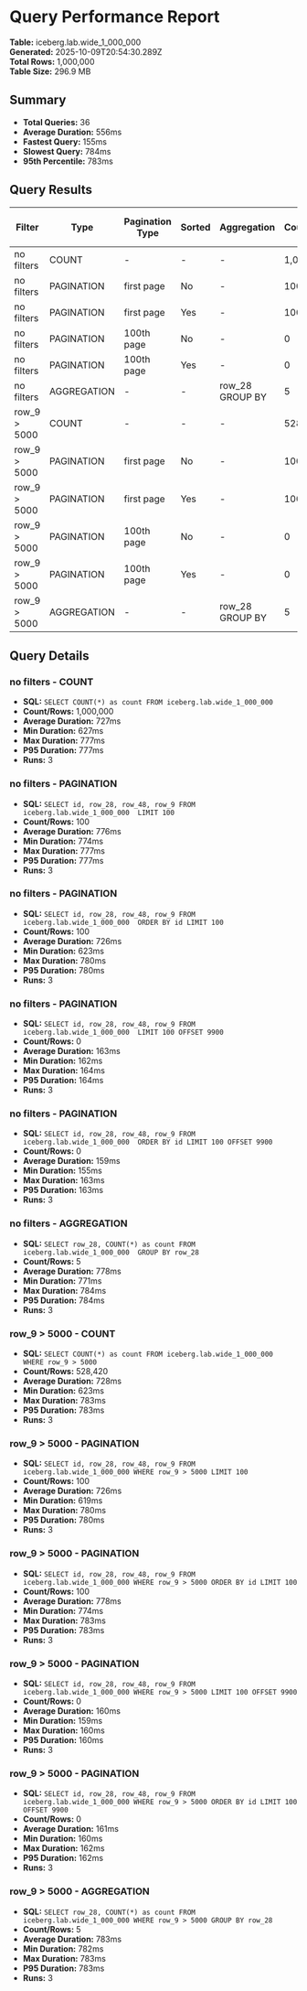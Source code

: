 # Query Performance Report

**Table:** iceberg.lab.wide_1_000_000  
**Generated:** 2025-10-09T20:54:30.289Z  
**Total Rows:** 1,000,000  
**Table Size:** 296.9 MB

## Summary

- **Total Queries:** 36
- **Average Duration:** 556ms
- **Fastest Query:** 155ms
- **Slowest Query:** 784ms
- **95th Percentile:** 783ms

## Query Results

| Filter | Type | Pagination Type | Sorted | Aggregation | Count/Rows | Avg Duration (ms) | Min Duration (ms) | Max Duration (ms) | P95 Duration (ms) | Runs |
|--------|------|-----------------|--------|-------------|------------|-------------------|-------------------|-------------------|-------------------|------|
| no filters | COUNT | - | - | - | 1,000,000 | 727 | 627 | 777 | 777 | 3 |
| no filters | PAGINATION | first page | No | - | 100 | 776 | 774 | 777 | 777 | 3 |
| no filters | PAGINATION | first page | Yes | - | 100 | 726 | 623 | 780 | 780 | 3 |
| no filters | PAGINATION | 100th page | No | - | 0 | 163 | 162 | 164 | 164 | 3 |
| no filters | PAGINATION | 100th page | Yes | - | 0 | 159 | 155 | 163 | 163 | 3 |
| no filters | AGGREGATION | - | - | row_28 GROUP BY | 5 | 778 | 771 | 784 | 784 | 3 |
| row_9 > 5000 | COUNT | - | - | - | 528,420 | 728 | 623 | 783 | 783 | 3 |
| row_9 > 5000 | PAGINATION | first page | No | - | 100 | 726 | 619 | 780 | 780 | 3 |
| row_9 > 5000 | PAGINATION | first page | Yes | - | 100 | 778 | 774 | 783 | 783 | 3 |
| row_9 > 5000 | PAGINATION | 100th page | No | - | 0 | 160 | 159 | 160 | 160 | 3 |
| row_9 > 5000 | PAGINATION | 100th page | Yes | - | 0 | 161 | 160 | 162 | 162 | 3 |
| row_9 > 5000 | AGGREGATION | - | - | row_28 GROUP BY | 5 | 783 | 782 | 783 | 783 | 3 |

## Query Details

### no filters - COUNT
- **SQL:** `SELECT COUNT(*) as count FROM iceberg.lab.wide_1_000_000 `
- **Count/Rows:** 1,000,000
- **Average Duration:** 727ms
- **Min Duration:** 627ms
- **Max Duration:** 777ms
- **P95 Duration:** 777ms
- **Runs:** 3

### no filters - PAGINATION
- **SQL:** `SELECT id, row_28, row_48, row_9 FROM iceberg.lab.wide_1_000_000  LIMIT 100`
- **Count/Rows:** 100
- **Average Duration:** 776ms
- **Min Duration:** 774ms
- **Max Duration:** 777ms
- **P95 Duration:** 777ms
- **Runs:** 3

### no filters - PAGINATION
- **SQL:** `SELECT id, row_28, row_48, row_9 FROM iceberg.lab.wide_1_000_000  ORDER BY id LIMIT 100`
- **Count/Rows:** 100
- **Average Duration:** 726ms
- **Min Duration:** 623ms
- **Max Duration:** 780ms
- **P95 Duration:** 780ms
- **Runs:** 3

### no filters - PAGINATION
- **SQL:** `SELECT id, row_28, row_48, row_9 FROM iceberg.lab.wide_1_000_000  LIMIT 100 OFFSET 9900`
- **Count/Rows:** 0
- **Average Duration:** 163ms
- **Min Duration:** 162ms
- **Max Duration:** 164ms
- **P95 Duration:** 164ms
- **Runs:** 3

### no filters - PAGINATION
- **SQL:** `SELECT id, row_28, row_48, row_9 FROM iceberg.lab.wide_1_000_000  ORDER BY id LIMIT 100 OFFSET 9900`
- **Count/Rows:** 0
- **Average Duration:** 159ms
- **Min Duration:** 155ms
- **Max Duration:** 163ms
- **P95 Duration:** 163ms
- **Runs:** 3

### no filters - AGGREGATION
- **SQL:** `SELECT row_28, COUNT(*) as count FROM iceberg.lab.wide_1_000_000  GROUP BY row_28`
- **Count/Rows:** 5
- **Average Duration:** 778ms
- **Min Duration:** 771ms
- **Max Duration:** 784ms
- **P95 Duration:** 784ms
- **Runs:** 3

### row_9 > 5000 - COUNT
- **SQL:** `SELECT COUNT(*) as count FROM iceberg.lab.wide_1_000_000 WHERE row_9 > 5000`
- **Count/Rows:** 528,420
- **Average Duration:** 728ms
- **Min Duration:** 623ms
- **Max Duration:** 783ms
- **P95 Duration:** 783ms
- **Runs:** 3

### row_9 > 5000 - PAGINATION
- **SQL:** `SELECT id, row_28, row_48, row_9 FROM iceberg.lab.wide_1_000_000 WHERE row_9 > 5000 LIMIT 100`
- **Count/Rows:** 100
- **Average Duration:** 726ms
- **Min Duration:** 619ms
- **Max Duration:** 780ms
- **P95 Duration:** 780ms
- **Runs:** 3

### row_9 > 5000 - PAGINATION
- **SQL:** `SELECT id, row_28, row_48, row_9 FROM iceberg.lab.wide_1_000_000 WHERE row_9 > 5000 ORDER BY id LIMIT 100`
- **Count/Rows:** 100
- **Average Duration:** 778ms
- **Min Duration:** 774ms
- **Max Duration:** 783ms
- **P95 Duration:** 783ms
- **Runs:** 3

### row_9 > 5000 - PAGINATION
- **SQL:** `SELECT id, row_28, row_48, row_9 FROM iceberg.lab.wide_1_000_000 WHERE row_9 > 5000 LIMIT 100 OFFSET 9900`
- **Count/Rows:** 0
- **Average Duration:** 160ms
- **Min Duration:** 159ms
- **Max Duration:** 160ms
- **P95 Duration:** 160ms
- **Runs:** 3

### row_9 > 5000 - PAGINATION
- **SQL:** `SELECT id, row_28, row_48, row_9 FROM iceberg.lab.wide_1_000_000 WHERE row_9 > 5000 ORDER BY id LIMIT 100 OFFSET 9900`
- **Count/Rows:** 0
- **Average Duration:** 161ms
- **Min Duration:** 160ms
- **Max Duration:** 162ms
- **P95 Duration:** 162ms
- **Runs:** 3

### row_9 > 5000 - AGGREGATION
- **SQL:** `SELECT row_28, COUNT(*) as count FROM iceberg.lab.wide_1_000_000 WHERE row_9 > 5000 GROUP BY row_28`
- **Count/Rows:** 5
- **Average Duration:** 783ms
- **Min Duration:** 782ms
- **Max Duration:** 783ms
- **P95 Duration:** 783ms
- **Runs:** 3

